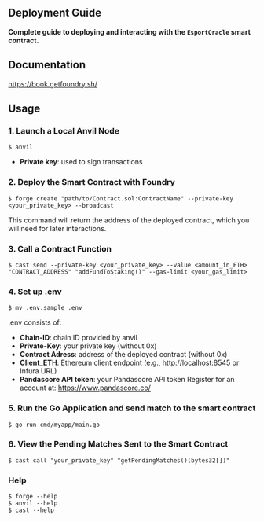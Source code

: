 ## Deployment Guide

**Complete guide to deploying and interacting with the `EsportOracle` smart contract.**

## Documentation

https://book.getfoundry.sh/

## Usage

### 1. Launch a Local Anvil Node

```shell
$ anvil
``` 
-   **Private key**: used to sign transactions

### 2. Deploy the Smart Contract with Foundry

```shell
$ forge create "path/to/Contract.sol:ContractName" --private-key <your_private_key> --broadcast
```

This command will return the address of the deployed contract, which you will need for later interactions.

### 3. Call a Contract Function

```shell
$ cast send --private-key <your_private_key> --value <amount_in_ETH> "CONTRACT_ADDRESS" "addFundToStaking()" --gas-limit <your_gas_limit>
```

### 4. Set up .env

```shell
$ mv .env.sample .env
```

.env consists of:
-   **Chain-ID**:  chain ID provided by anvil
-   **Private-Key**: your private key (without 0x)
-   **Contract Adress**:  address of the deployed contract (without 0x)
-   **Client_ETH**: Ethereum client endpoint (e.g., http://localhost:8545 or Infura URL)
-   **Pandascore API token**:  your Pandascore API token
    Register for an account at: https://www.pandascore.co/

### 5. Run the Go Application and send match to the smart contract

```shell
$ go run cmd/myapp/main.go
```

### 6. View the Pending Matches Sent to the Smart Contract

```shell
$ cast call "your_private_key" "getPendingMatches()(bytes32[])"
```

### Help

```shell
$ forge --help
$ anvil --help
$ cast --help
```